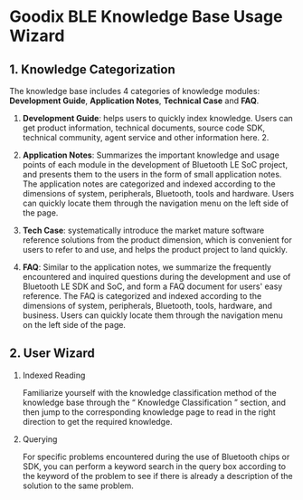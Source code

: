 # Goodix BLE Knowledge Base Usage Wizard



## 1. Knowledge Categorization

The knowledge base includes 4 categories of knowledge modules: **Development Guide**, **Application Notes**, **Technical Case** and **FAQ**.

1. **Development Guide**: helps users to quickly index knowledge. Users can get product information, technical documents, source code SDK, technical community, agent service and other information here. 2.

2. **Application Notes**: Summarizes the important knowledge and usage points of each module in the development of Bluetooth LE SoC project, and presents them to the users in the form of small application notes. The application notes are categorized and indexed according to the dimensions of system, peripherals, Bluetooth, tools and hardware. Users can quickly locate them through the navigation menu on the left side of the page.

3. **Tech Case**: systematically introduce the market mature software reference solutions from the product dimension, which is convenient for users to refer to and use, and helps the product project to land quickly.

4. **FAQ**: Similar to the application notes, we summarize the frequently encountered and inquired questions during the development and use of Bluetooth LE SDK and SoC, and form a FAQ document for users' easy reference. The FAQ is categorized and indexed according to the dimensions of system, peripherals, Bluetooth, tools, hardware, and business. Users can quickly locate them through the navigation menu on the left side of the page.



## 2. User Wizard
1. Indexed Reading

    Familiarize yourself with the knowledge classification method of the knowledge base through the “ Knowledge Classification ” section, and then jump to the corresponding knowledge page to read in the right direction to get the required knowledge.

2. Querying

   For specific problems encountered during the use of Bluetooth chips or SDK, you can perform a keyword search in the query box according to the keyword of the problem to see if there is already a description of the solution to the same problem.
